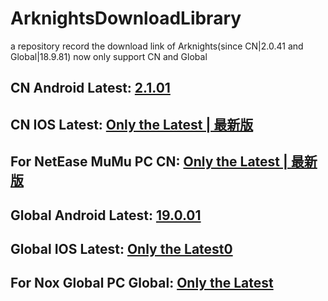 # ArknightsDownloadLibrary
a repository record the download link of Arknights(since CN|2.0.41 and Global|18.9.81) now only support CN and Global


## CN Android Latest: [2.1.01](https://ak.hypergryph.com/downloads/android_lastest)
## CN IOS Latest: [Only the Latest | 最新版](https://itunes.apple.com/cn/app/id1454663939?mt=8)
## For NetEase MuMu PC CN: [Only the Latest | 最新版](https://a11.gdl.netease.com/MuMuInstaller_3.1.5.0_yxmrfz2_zh-Hans_1689598660.exe)
## Global Android Latest: [19.0.01](https://apkpure.com/cn/arknights/com.YoStarEN.Arknights/download/19.0.01)
## Global IOS Latest: [Only the Latest0](https://apps.apple.com/us/app/id1464872022?mt=8)
## For Nox Global PC Global: [Only the Latest](https://res06.bignox.com/player/dev/exe/20220908/c0665cb7d2354d53a58c79211de1fd29.exe)

